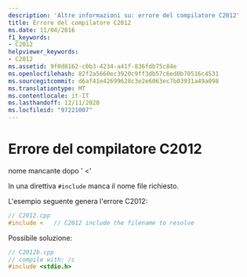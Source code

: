 ```yaml
---
description: 'Altre informazioni su: errore del compilatore C2012'
title: Errore del compilatore C2012
ms.date: 11/04/2016
f1_keywords:
- C2012
helpviewer_keywords:
- C2012
ms.assetid: 9f0d8162-c0b3-4234-a41f-836fdb75c84e
ms.openlocfilehash: 82f2a5660ec3920c9ff3db57c6ed0b70516c4531
ms.sourcegitcommit: d6af41e42699628c3e2e6063ec7b03931a49a098
ms.translationtype: MT
ms.contentlocale: it-IT
ms.lasthandoff: 12/11/2020
ms.locfileid: "97221007"
---
```

# <a name="compiler-error-c2012"></a>Errore del compilatore C2012

nome mancante dopo ' <'

In una direttiva `#include` manca il nome file richiesto.

L'esempio seguente genera l'errore C2012:

```cpp
// C2012.cpp
#include <   // C2012 include the filename to resolve
```

Possibile soluzione:

```cpp
// C2012b.cpp
// compile with: /c
#include <stdio.h>
```
